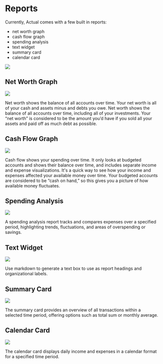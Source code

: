 # Reports

Currently, Actual comes with a few built in reports:
 - net worth graph
 - cash flow graph
 - spending analysis
 - text widget
 - summary card
 - calendar card

![](/img/reports/reports-dashboard.png)

## Net Worth Graph

![](/img/reports/net-worth.png)

Net worth shows the balance of all accounts over time. Your net worth is all of your cash and assets minus and debts you owe. Net worth shows the balance of all accounts over time, including all of your investments. Your “net worth” is considered to be the amount you’d have if you sold all your assets and paid off as much debt as possible.

## Cash Flow Graph

![](/img/reports/cash-flow.png)

Cash flow shows your spending over time. It only looks at budgeted accounts and shows their balance over time, and includes separate income and expense visualizations. It's a quick way to see how your income and expenses affected your available money over time. Your budgeted accounts are considered to be “cash on hand,” so this gives you a picture of how available money fluctuates.

## Spending Analysis

![](/img/reports/spending-analysis.png)

A spending analysis report tracks and compares expenses over a specified period, highlighting trends, fluctuations, and areas of overspending or savings.

## Text Widget

![](/img/reports/text-widget.png)

Use markdown to generate a text box to use as report headings and organizational labels.

## Summary Card

![](/img/reports/summary-card.png)

The summary card provides an overview of all transactions within a selected time period, offering options such as total sum or monthly average.

## Calendar Card

![](/img/reports/calendar-card.png)

The calendar card displays daily income and expenses in a calendar format for a specified time period.
